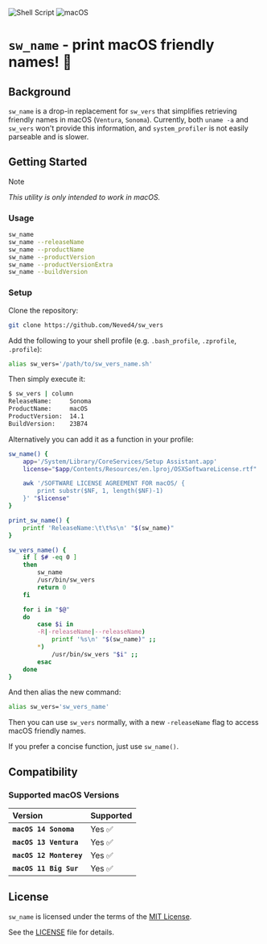 ![Shell Script](https://img.shields.io/badge/Shell_Script-9DDE66?logo=gnubash&logoColor=000&style=for-the-badge)
![macOS](https://img.shields.io/badge/macOS-000000?style=for-the-badge&logo=apple&logoColor=fff)

# `sw_name` - print macOS friendly names! 🚀

## Background

`sw_name` is a drop-in replacement for `sw_vers` that simplifies retrieving friendly names in macOS (`Ventura`, `Sonoma`). Currently, both `uname -a` and `sw_vers` won't provide this information, and `system_profiler` is not easily parseable and is slower.

## Getting Started

> [!NOTE]
> _This utility is only intended to work in macOS._

### Usage

```sh
sw_name
sw_name --releaseName
sw_name --productName
sw_name --productVersion
sw_name --productVersionExtra
sw_name --buildVersion
```

### Setup

Clone the repository:
```sh
git clone https://github.com/Neved4/sw_vers
```

Add the following to your shell profile (e.g. `.bash_profile`, `.zprofile`, `.profile`):
```sh
alias sw_vers='/path/to/sw_vers_name.sh'
```

Then simply execute it:
```sh
$ sw_vers | column
ReleaseName:     Sonoma
ProductName:     macOS
ProductVersion:  14.1
BuildVersion:    23B74
```

Alternatively you can add it as a function in your profile:
```sh
sw_name() {
    app='/System/Library/CoreServices/Setup Assistant.app'
    license="$app/Contents/Resources/en.lproj/OSXSoftwareLicense.rtf"

    awk '/SOFTWARE LICENSE AGREEMENT FOR macOS/ {
        print substr($NF, 1, length($NF)-1)
    }' "$license"
}

print_sw_name() {
    printf 'ReleaseName:\t\t%s\n' "$(sw_name)"
}

sw_vers_name() {
    if [ $# -eq 0 ]
    then
        sw_name
        /usr/bin/sw_vers
        return 0
    fi

    for i in "$@"
    do
        case $i in
        -R|-releaseName|--releaseName)
            printf '%s\n' "$(sw_name)" ;;
        *)
            /usr/bin/sw_vers "$i" ;;
        esac
    done
}
```

And then alias the new command:

```sh
alias sw_vers='sw_vers_name'
```

Then you can use `sw_vers` normally, with a new `-releaseName` flag to access macOS friendly names.

If you prefer a concise function, just use `sw_name()`.

## Compatibility

### Supported macOS Versions

| Version                 | Supported |
| :---------------------- | :-------- |
| **`macOS 14 Sonoma`**   | Yes ✅     |
| **`macOS 13 Ventura`**  | Yes ✅     |
| **`macOS 12 Monterey`** | Yes ✅     |
| **`macOS 11 Big Sur`**  | Yes ✅     |

## License

`sw_name` is licensed under the terms of the [MIT License].
   
See the [LICENSE](LICENSE) file for details.

[MIT License]: https://opensource.org/license/mit/
